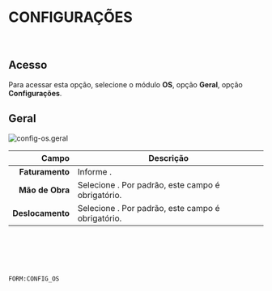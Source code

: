 # CONFIGURAÇÕES
<br>

## Acesso
Para acessar esta opção, selecione o módulo **OS**, opção **Geral**, opção **Configurações**.
<br>

## Geral
![config-os.geral](https://raw.githubusercontent.com/netforcews/docs-erp/master/os/imagens/config-os.geral.png)

Campo | Descrição
--:|---
**Faturamento** | Informe .
**Mão de Obra** | Selecione . Por padrão, este campo é obrigatório.
**Deslocamento** | Selecione . Por padrão, este campo é obrigatório.
<br>
<br>
<br>
<br>

```FORM:CONFIG_OS```
